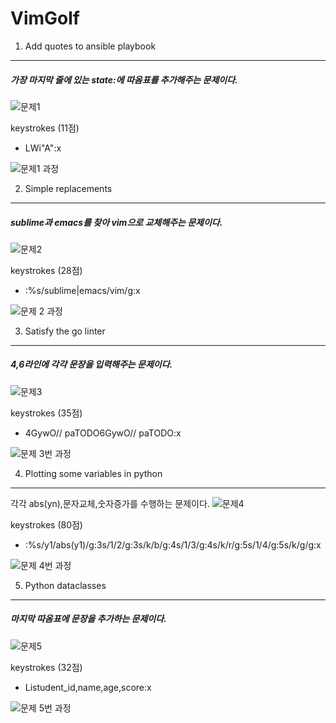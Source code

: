 # VimGolf
1. Add quotes to ansible playbook
---
##### 가장 마지막 줄에 있는 state:에 따옴표를 추가해주는 문제이다.
![문제1](https://user-images.githubusercontent.com/94672670/144594249-edd44471-dbef-4d1d-a62b-4e78b826a363.GIF)

keystrokes (11점)
- LWi"<Esc>A"<Esc>:x<CR>

![문제1 과정](https://user-images.githubusercontent.com/94672670/144652809-d973360c-8134-41b4-89b2-d48fa95f51e5.gif)

2. Simple replacements
---
##### sublime과 emacs를 찾아 vim으로 교체해주는 문제이다.
![문제2](https://user-images.githubusercontent.com/94672670/144621521-95d60b39-9562-4bcf-9b79-e34bd4fb7b45.GIF)

keystrokes (28점)

- :%s/sublime\|emacs/vim/g<CR>:x<CR>

![문제 2 과정](https://user-images.githubusercontent.com/94672670/144653531-b8a5a508-9f78-41e5-9783-835901dd8a66.gif)

3. Satisfy the go linter
---
##### 4,6라인에 각각 문장을 입력해주는 문제이다.
![문제3](https://user-images.githubusercontent.com/94672670/144621537-47dc25fd-cd3d-4e5a-89da-fe6715b809ec.GIF)

keystrokes (35점)
- 4GywO// <Esc>paTODO<Esc>6GywO// <Esc>paTODO<Esc>:x<CR>

![문제 3번 과정](https://user-images.githubusercontent.com/94672670/144716876-528fa767-a0f5-40d7-ad67-8fb4a23f3f54.gif)


4. Plotting some variables in python
---
각각 abs(yn),문자교체,숫자증가를 수행하는 문제이다.
![문제4](https://user-images.githubusercontent.com/94672670/144622087-b5440491-18f3-4ea0-8c2c-27bff01e9d7a.GIF)

keystrokes (80점)
- :%s/y1/abs(y1)/g<CR>:3s/1/2/g<CR>:3s/k/b/g<CR>:4s/1/3/g<CR>:4s/k/r/g<CR>:5s/1/4/g<CR>:5s/k/g/g<CR>:x<CR>

![문제 4번 과정](https://user-images.githubusercontent.com/94672670/144716883-242992dc-4755-4a2e-a7ea-18431177fb64.gif)


5. Python dataclasses
---
##### 마지막 따옴표에 문장을 추가하는 문제이다.
![문제5](https://user-images.githubusercontent.com/94672670/144622156-500c37f1-1456-4a54-887c-778828567ea2.GIF)

keystrokes (32점)
- L<BS>istudent_id,name,age,score<Esc>:x<CR>
  
![문제 5번 과정](https://user-images.githubusercontent.com/94672670/144716884-ec8de1d4-e3b5-48b3-8113-19541ce319ba.gif)
